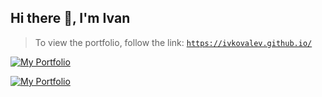 ## Hi there 👋, I'm Ivan

> To view the portfolio, follow the link: [`https://ivkovalev.github.io/`](https://ivkovalev.github.io/)

[![My Portfolio](https://img.shields.io/badge/My_Portfolio-Click_Here-blue)](https://ivkovalev.github.io/)

[![My Portfolio](https://img.shields.io/badge/My_Portfolio-Click_Here-blue?style=for-the-badge)](https://ivkovalev.github.io/)

<div align="center">
  <a [![My Portfolio](https://img.shields.io/badge/My_Portfolio-Click_Here-blue?style=for-the-badge)](https://ivkovalev.github.io/)
  </a>
</div>


<!--
**IVKovalev/IVKovalev** is a ✨ _special_ ✨ repository because its `README.md` (this file) appears on your GitHub profile.

Here are some ideas to get you started:

- 🔭 I’m currently working on ...
- 🌱 I’m currently learning ...
- 👯 I’m looking to collaborate on ...
- 🤔 I’m looking for help with ...
- 💬 Ask me about ...
- 📫 How to reach me: ...
- 😄 Pronouns: ...
- ⚡ Fun fact: ...
-->
